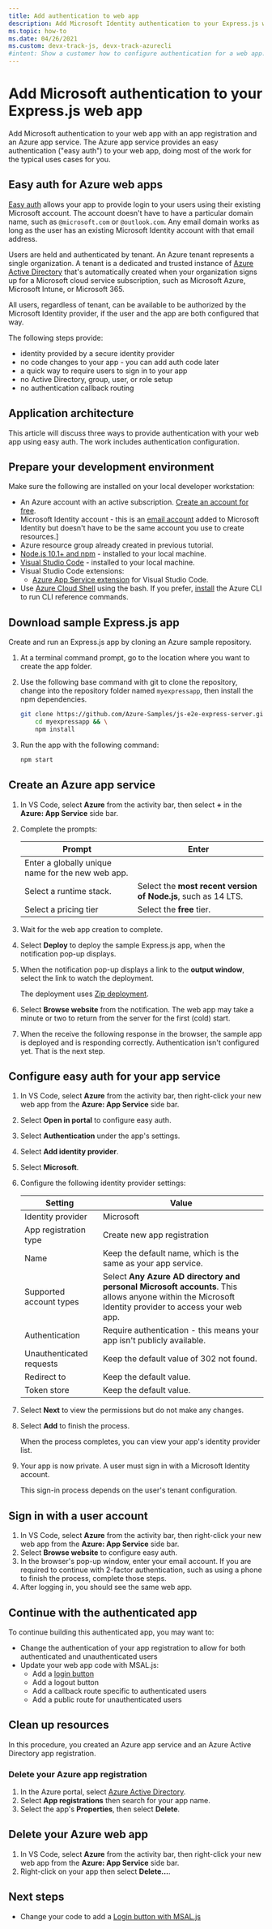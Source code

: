 ```yaml
---
title: Add authentication to web app
description: Add Microsoft Identity authentication to your Express.js web app on Azure App service using easy authentication.
ms.topic: how-to
ms.date: 04/26/2021
ms.custom: devx-track-js, devx-track-azurecli
#intent: Show a customer how to configure authentication for a web app. 
---
```


# Add Microsoft authentication to your Express.js web app

Add Microsoft authentication to your web app with an app registration and an Azure app service. The Azure app service provides an easy authentication ("easy auth") to your web app, doing most of the work for the typical uses cases for you.

## Easy auth for Azure web apps

[Easy auth](/azure/app-service/overview-authentication-authorization.md#feature-architecture-on-windows-non-container-deployment) allows your app to provide login to your users using their existing Microsoft account. The account doesn't have to have a particular domain name, such as `@microsoft.com` or `@outlook.com`. Any email domain works as long as the user has an existing Microsoft Identity account with that email address. 

Users are held and authenticated by tenant. An Azure tenant represents a single organization. A tenant is a dedicated and trusted instance of [Azure Active Directory](/azure/active-directory/fundamentals/active-directory-whatis.md) that's automatically created when your organization signs up for a Microsoft cloud service subscription, such as Microsoft Azure, Microsoft Intune, or Microsoft 365. 

All users, regardless of tenant, can be available to be authorized by the Microsoft Identity provider, if the user and the app are both configured that way. 

The following steps provide:
* identity provided by a secure identity provider
* no code changes to your app - you can add auth code later 
* a quick way to require users to sign in to your app
* no Active Directory, group, user, or role setup
* no authentication callback routing

## Application architecture

This article will discuss three ways to provide authentication with your web app using easy auth. The work includes authentication configuration. 

## Prepare your development environment

Make sure the following are installed on your local developer workstation:

- An Azure account with an active subscription. [Create an account for free](https://azure.microsoft.com/free/?WT.mc_id=A261C142F).
- Microsoft Identity account - this is an [email account](https://signup.live.com) added to Microsoft Identity but doesn't have to be the same account you use to create resources.]
- Azure resource group already created in previous tutorial.
- [Node.js 10.1+ and npm](https://nodejs.org/en/download) - installed to your local machine.
- [Visual Studio Code](https://code.visualstudio.com/) - installed to your local machine. 
- Visual Studio Code extensions:
    - [Azure App Service extension](https://marketplace.visualstudio.com/items?itemName=ms-azuretools.vscode-azureappservice) for Visual Studio Code.
- Use [Azure Cloud Shell](/azure/cloud-shell/quickstart) using the bash. If you prefer, [install](/cli/azure/install-azure-cli) the Azure CLI to run CLI reference commands.

## Download sample Express.js app

Create and run an Express.js app by cloning an Azure sample repository. 

1. At a terminal command prompt, go to the location where you want to create the app folder.

1. Use the following base command with git to clone the repository, change into the repository folder named `myexpressapp`, then install the npm dependencies. 

    ```bash
    git clone https://github.com/Azure-Samples/js-e2e-express-server.git myexpressapp && \
        cd myexpressapp && \
        npm install
    ```

1. Run the app with the following command: 

    ```bash
    npm start
    ```

## Create an Azure app service

1. In VS Code, select **Azure** from the activity bar, then select **+** in the **Azure: App Service** side bar. 
1. Complete the prompts:

    |Prompt|Enter|
    |--|--|
    |Enter a globally unique name for the new web app.||
    |Select a runtime stack.|Select the **most recent version of Node.js**, such as 14 LTS.|
    |Select a pricing tier|Select the **free** tier.|
    
1. Wait for the web app creation to complete. 
1. Select **Deploy** to deploy the sample Express.js app, when the notification pop-up displays. 
1. When the notification pop-up displays a link to the **output window**, select the link to watch the deployment. 

    The deployment uses [Zip deployment](/azure/app-service/deploy-zip.md). 
1. Select **Browse website** from the notification. 
    The web app may take a minute or two to return from the server for the first (cold) start.

1. When the receive the following response in the browser, the sample app is deployed and is responding correctly. 
    Authentication isn't configured yet. That is the next step. 

## Configure easy auth for your app service

1. In VS Code, select **Azure** from the activity bar, then right-click your new web app from the **Azure: App Service** side bar. 
1. Select **Open in portal** to configure easy auth.
1. Select **Authentication** under the app's settings.
1. Select **Add identity provider**.
1. Select **Microsoft**.
1. Configure the following identity provider settings:

    |Setting|Value|
    |--|--|
    |Identity provider|Microsoft|
    |App registration type|Create new app registration|
    |Name|Keep the default name, which is the same as your app service.|
    |Supported account types|Select **Any Azure AD directory and personal Microsoft accounts**. This allows anyone within the Microsoft Identity provider to access your web app.|
    |Authentication|Require authentication - this means your app isn't publicly available.|
    |Unauthenticated requests|Keep the default value of 302 not found.|
    | Redirect to|Keep the default value.|
    |Token store|Keep the default value.|

1. Select **Next** to view the permissions but do not make any changes. 
1. Select **Add** to finish the process. 

    When the process completes, you can view your app's identity provider list. 

1. Your app is now private. A user must sign in with a Microsoft Identity account. 

    This sign-in process depends on the user's tenant configuration. 

## Sign in with a user account

1. In VS Code, select **Azure** from the activity bar, then right-click your new web app from the **Azure: App Service** side bar. 
1. Select **Browse website** to configure easy auth.
1. In the browser's pop-up window, enter your email account. If you are required to continue with 2-factor authentication, such as using a phone to finish the process, complete those steps. 
1. After logging in, you should see the same web app. 

## Continue with the authenticated app

To continue building this authenticated app, you may want to:
* Change the authentication of your app registration to allow for both authenticated and unauthenticated users
* Update your web app code with MSAL.js: 
    * Add a [login button](../../tutorial/single-page-application-azure-login-button-sdk-msal.md)
    * Add a logout button 
    * Add a callback route specific to authenticated users
    * Add a public route for unauthenticated users

## Clean up resources

In this procedure, you created an Azure app service and an Azure Active Directory app registration. 

### Delete your Azure app registration

1. In the Azure portal, select [Azure Active Directory](https://ms.portal.azure.com/#blade/Microsoft_AAD_IAM/ActiveDirectoryMenuBlade/Overview).
1. Select **App registrations** then search for your app name. 
1. Select the app's **Properties**, then select **Delete**. 

## Delete your Azure web app

1. In VS Code, select **Azure** from the activity bar, then right-click your new web app from the **Azure: App Service** side bar. 
1. Right-click on your app then select **Delete...**.

## Next steps

* Change your code to add a [Login button with MSAL.js](../../tutorial/single-page-application-azure-login-button-sdk-msal.md)
